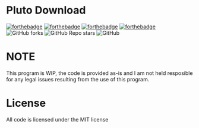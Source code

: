 # Pluto Download

[![forthebadge](https://forthebadge.com/images/badges/built-with-love.svg)](https://forthebadge.com)
[![forthebadge](https://forthebadge.com/images/badges/designed-in-ms-paint.svg)](https://forthebadge.com)
[![forthebadge](https://forthebadge.com/images/badges/made-with-python.svg)](https://forthebadge.com)
[![forthebadge](https://forthebadge.com/images/badges/approved-by-george-costanza.svg)](https://forthebadge.com)
![GitHub forks](https://img.shields.io/github/forks/Puyodead1/pluto-downloader?style=for-the-badge)
![GitHub Repo stars](https://img.shields.io/github/stars/Puyodead1/pluto-downloader?style=for-the-badge)
![GitHub](https://img.shields.io/github/license/Puyodead1/pluto-downloader?style=for-the-badge)

# NOTE

This program is WIP, the code is provided as-is and I am not held resposible for any legal issues resulting from the use of this program.

# License

All code is licensed under the MIT license
